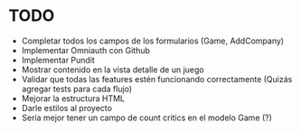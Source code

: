 # TODO

- Completar todos los campos de los formularios (Game, AddCompany)
- Implementar Omniauth con Github
- Implementar Pundit
- Mostrar contenido en la vista detalle de un juego
- Validar que todas las features estén funcionando correctamente (Quizás agregar tests para cada flujo)
- Mejorar la estructura HTML
- Darle estilos al proyecto
- Sería mejor tener un campo de count critics en el modelo Game (?)
